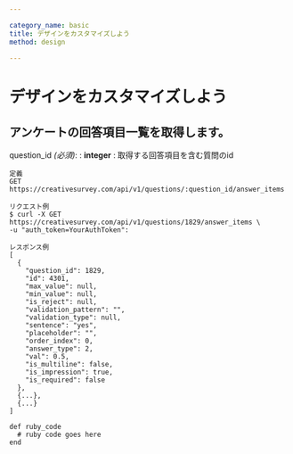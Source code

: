 ```yaml
---

category_name: basic
title: デザインをカスタマイズしよう
method: design

---
```


# デザインをカスタマイズしよう

## アンケートの回答項目一覧を取得します。

question_id _(必須)_:
: __integer__
: 取得する回答項目を含む質問のid

~~~
定義
GET https://creativesurvey.com/api/v1/questions/:question_id/answer_items

リクエスト例
$ curl -X GET https://creativesurvey.com/api/v1/questions/1829/answer_items \
-u "auth_token=YourAuthToken":

レスポンス例
[
  {
    "question_id": 1829,
    "id": 4301,
    "max_value": null,
    "min_value": null,
    "is_reject": null,
    "validation_pattern": "",
    "validation_type": null,
    "sentence": "yes",
    "placeholder": "",
    "order_index": 0,
    "answer_type": 2,
    "val": 0.5,
    "is_multiline": false,
    "is_impression": true,
    "is_required": false
  },
  {...},
  {...}
]

~~~

~~~
def ruby_code
  # ruby code goes here
end
~~~

